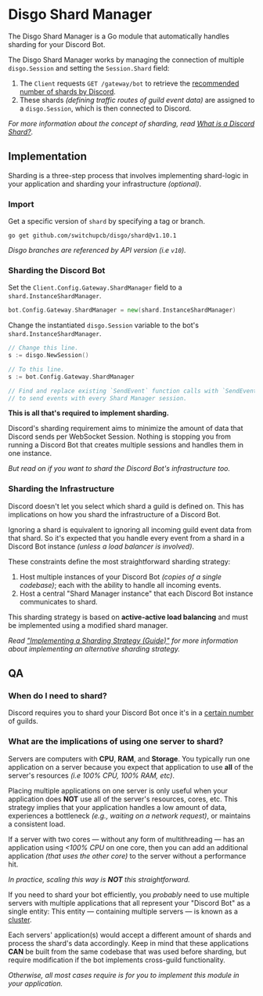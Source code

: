 # Disgo Shard Manager

The Disgo Shard Manager is a Go module that automatically handles sharding for your Discord Bot. 

The Disgo Shard Manager works by managing the connection of multiple `disgo.Session` and setting the `Session.Shard` field:
1. The `Client` requests `GET /gateway/bot` to retrieve the [recommended number of shards by Discord](https://discord.com/developers/docs/topics/gateway#get-gateway-bot).
2. These shards _(defining traffic routes of guild event data)_ are assigned to a `disgo.Session`, which is then connected to Discord.

_For more information about the concept of sharding, read [What is a Discord Shard?](/_contribution/concepts/SHARD.md)._

## Implementation

Sharding is a three-step process that involves implementing shard-logic in your application and sharding your infrastructure _(optional)_.

### Import

Get a specific version of `shard` by specifying a tag or branch.

```
go get github.com/switchupcb/disgo/shard@v1.10.1
```

_Disgo branches are referenced by API version (i.e `v10`)._

### Sharding the Discord Bot

Set the `Client.Config.Gateway.ShardManager` field to a `shard.InstanceShardManager`.

```go
bot.Config.Gateway.ShardManager = new(shard.InstanceShardManager)
```

Change the instantiated `disgo.Session` variable to the bot's `shard.InstanceShardManager`.

```go
// Change this line.
s := disgo.NewSession()

// To this line.
s := bot.Config.Gateway.ShardManager

// Find and replace existing `SendEvent` function calls with `SendEvents`
// to send events with every Shard Manager session.
```

**This is all that's required to implement sharding.**

Discord's sharding requirement aims to minimize the amount of data that Discord sends per WebSocket Session. Nothing is stopping you from running a Discord Bot that creates multiple sessions and handles them in one instance.

_But read on if you want to shard the Discord Bot's infrastructure too._

### Sharding the Infrastructure

Discord doesn't let you select which shard a guild is defined on. This has implications on how you shard the infrastructure of a Discord Bot.

Ignoring a shard is equivalent to ignoring all incoming guild event data from that shard. So it's expected that you handle every event from a shard in a Discord Bot instance _(unless a load balancer is involved)_.

These constraints define the most straightforward sharding strategy:
1. Host multiple instances of your Discord Bot _(copies of a single codebase)_; each with the ability to handle all incoming events.
2. Host a central "Shard Manager instance" that each Discord Bot instance communicates to shard.

This sharding strategy is based on **active-active load balancing** and must be implemented using a modified shard manager.

_Read ["Implementing a Sharding Strategy (Guide)"](https://github.com/switchupcb/disgo/discussions/65) for more information about implementing an alternative sharding strategy._

## QA

### When do I need to shard?

Discord requires you to shard your Discord Bot once it's in a [certain number](https://discord.com/developers/docs/topics/gateway#sharding) of guilds.

### What are the implications of using one server to shard?

Servers are computers with **CPU**, **RAM**, and **Storage**. You typically run one application on a server because you expect that application to use **all** of the server's resources _(i.e 100% CPU, 100% RAM, etc)_. 

Placing multiple applications on one server is only useful when your application does **NOT** use all of the server's resources, cores, etc. This strategy implies that your application handles a low amount of data, experiences a bottleneck _(e.g., waiting on a network request)_, or maintains a consistent load.

If a server with two cores — without any form of multithreading — has an application using _<100% CPU_ on one core, then you can add an additional application _(that uses the other core)_ to the server without a performance hit.

_In practice, scaling this way is **NOT** this straightforward._

If you need to shard your bot efficiently, you _probably_ need to use multiple servers with multiple applications that all represent your "Discord Bot" as a single entity: This entity — containing multiple servers — is known as a [cluster](https://en.wikipedia.org/wiki/Computer_cluster). 

Each servers' application(s) would accept a different amount of shards and process the shard's data accordingly. Keep in mind that these applications **CAN** be built from the same codebase that was used before sharding, but require modification if the bot implements cross-guild functionality. 

_Otherwise, all most cases require is for you to implement this module in your application._
